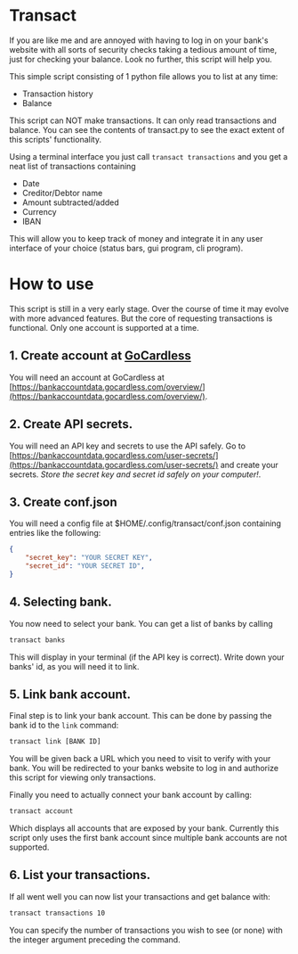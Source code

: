 # Transact

If you are like me and are annoyed with having to log in on your bank's 
website with all sorts of security checks taking a tedious amount of time, just
for checking your balance. Look no further, this script will help you. 

This simple script consisting of 1 python file allows you to list at any
time:

- Transaction history
- Balance

This script can NOT make transactions. It can only read transactions and
balance. You can see the contents of transact.py to see the exact extent of this
scripts' functionality.

Using a terminal interface you just call `transact transactions` and you get a 
neat list of transactions containing

- Date
- Creditor/Debtor name
- Amount subtracted/added
- Currency
- IBAN

This will allow you to keep track of money and integrate it in any user
interface of your choice (status bars, gui program, cli program).

# How to use

This script is still in a very early stage. Over the course of time it may
evolve with more advanced features. But the core of requesting transactions is
functional. Only one account is supported at a time.

## 1. Create account at [GoCardless](https://bankaccountdata.gocardless.com/overview/)

You will need an account at GoCardless at
[https://bankaccountdata.gocardless.com/overview/](https://bankaccountdata.gocardless.com/overview/).

## 2. Create API secrets.

You will need an API key and secrets to use the API safely. 
Go to
[https://bankaccountdata.gocardless.com/user-secrets/](https://bankaccountdata.gocardless.com/user-secrets/)
and create your secrets. *Store the secret key and secret id safely on your
computer!*.

## 3. Create conf.json 
You will need a config file at $HOME/.config/transact/conf.json containing
entries like the following:

```json
{
    "secret_key": "YOUR SECRET KEY",
    "secret_id": "YOUR SECRET ID",
}
```

## 4. Selecting bank.

You now need to select your bank. You can get a list of banks by calling
```sh
transact banks
```
This will display in your terminal (if the API key is correct).
Write down your banks' id, as you will need it to link.

## 5. Link bank account.

Final step is to link your bank account. This can be done by passing the bank id
to the `link` command:

```sh
transact link [BANK ID]
```

You will be given back a URL which you need to visit to verify with your bank.
You will be redirected to your banks website to log in and authorize this script
for viewing only transactions.

Finally you need to actually connect your bank account by calling:

```sh
transact account
```

Which displays all accounts that are exposed by your bank. Currently this script
only uses the first bank account since multiple bank accounts are not supported.

## 6. List your transactions.

If all went well you can now list your transactions and get balance with:
```sh
transact transactions 10
```
You can specify the number of transactions you wish to see (or none) with the
integer argument preceding the command.
